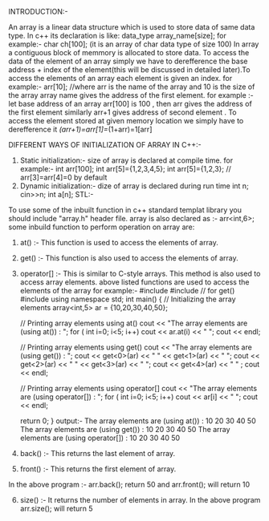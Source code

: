 INTRODUCTION:-

An array is a linear data structure which is used to store data of same data type.
In c++ its declaration is like:
           data_type array_name[size];
    for example:-
           char ch[100];  (it is an array of char data type of size 100)
In array a contiguous block of memmory is allocated to store data. To access the data of the element of an array simply we have to
derefference the base address + index of the element(this will be discussed in detailed later).To access the elements of an array
each element is given an index. for example:-
    arr[10];  //where arr is the name of the array and 10 is the size of the array 
array name gives the address of the first element. for example :-
let base address of an array arr[100] is 100 , then arr gives the address of the first element
similarly arr+1 gives address of second element . To access the element stored at given memory location we simply have to derefference it
  *(arr+1)=arr[1]=*(1+arr)=1[arr]  

DIFFERENT WAYS OF INITIALIZATION OF ARRAY IN C++:-
 
1. Static initialization:-  size of array is declared at compile time. for example:-
                                  int arr[100];
                                  int arr[5]={1,2,3,4,5};
                                  int arr[5]={1,2,3};      // arr[3]=arr[4]=0 by default
2. Dynamic initialization:- dize of array is declared during run time
                                  int n;
                                  cin>>n;
                                  int a[n];
STL:-

To use some of the inbuilt function in c++ standard templat library you should include "array.h" header file.
array is also declared as :-
     arr<int,6>;
some inbuild function to perform operation on array are:
 1. at() :- This function is used to access the elements of array. 
 2. get() :- This function is also used to access the elements of array. 
 3. operator[] :- This is similar to C-style arrays. This method is also used to access array elements. 
above listed functions are used to access the elements of the array
for example:-
#include<iostream>
#include<tuple> // for get()
#include<array> 
using namespace std;
int main()
{
    // Initializing the array elements
    array<int,5> ar = {10,20,30,40,50};
 
    // Printing array elements using at()
    cout << "The array elements are (using at()) : ";
    for ( int i=0; i<5; i++)
    cout << ar.at(i) << " ";
    cout << endl;
 
    // Printing array elements using get()
    cout << "The array elements are (using get()) : ";
    cout << get<0>(ar) << " " << get<1>(ar) << " ";
    cout << get<2>(ar) << " " << get<3>(ar) << " ";
    cout << get<4>(ar) << " " ;
    cout << endl;
 
    // Printing array elements using operator[]
    cout << "The array elements are (using operator[]) : ";
    for ( int i=0; i<5; i++)
    cout << ar[i] << " ";
    cout << endl;
 
    return 0;
}
output:-
The array elements are (using at()) : 10 20 30 40 50 
The array elements are (using get()) : 10 20 30 40 50 
The array elements are (using operator[]) : 10 20 30 40 50 

  4. back() :- This returns the last element of array.
  5. front() :- This returns the first element of array. 

In the above program :-
  arr.back(); return 50 and arr.front(); will return 10
 
  6. size() :- It returns the number of elements in array.
In the above program arr.size(); will return 5     
  



     

